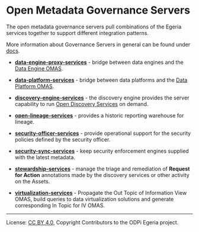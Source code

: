 <!-- SPDX-License-Identifier: CC-BY-4.0 -->
<!-- Copyright Contributors to the ODPi Egeria project. -->

# Open Metadata Governance Servers

The open metadata governance servers pull combinations of the Egeria services together to
support different integration patterns.

More information about Governance Servers in general can be found under [docs](docs).

* **[data-engine-proxy-services](data-engine-proxy-services)** - bridge between data engines and the
    [Data Engine OMAS](../access-services/data-engine).

* **[data-platform-services](data-platform-services)** - bridge between data platforms and the
    [Data Platform OMAS](../access-services/data-platform).

* **[discovery-engine-services](discovery-engine-services)** - the discovery engine provides the server
    capability to run [Open Discovery Services](../frameworks/open-discovery-framework/docs/discovery-service.md)
    on demand.

* **[open-lineage-services](open-lineage-services)** - provides a historic reporting warehouse for lineage.

* **[security-officer-services](security-officer-services)** - provide operational support for the
    security policies defined by the security officer.

* **[security-sync-services](security-sync-services)** - keep security enforcement engines supplied with the
    latest metadata.

* **[stewardship-services](stewardship-services)** - manage the triage and remediation of
    **Request for Action** annotations made by the discovery services or other activity on the Assets.

* **[virtualization-services](virtualization-services)** - Propagate the Out Topic of Information View OMAS,
    build queries to data virtualization solutions and generate corresponding In Topic for IV OMAS.

----
License: [CC BY 4.0](https://creativecommons.org/licenses/by/4.0/),
Copyright Contributors to the ODPi Egeria project.